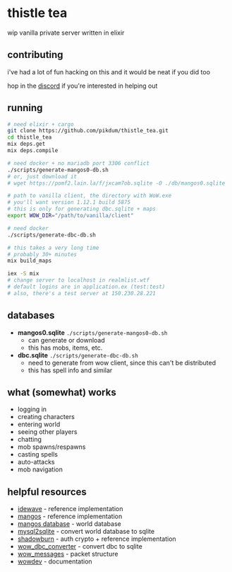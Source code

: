 # thistle tea

wip vanilla private server written in elixir

## contributing

i've had a lot of fun hacking on this and it would be neat if you did too

hop in the [discord](https://discord.gg/dSYsRXHDhb) if you're interested in helping out

## running

```bash
# need elixir + cargo
git clone https://github.com/pikdum/thistle_tea.git
cd thistle_tea
mix deps.get
mix deps.compile

# need docker + no mariadb port 3306 conflict
./scripts/generate-mangos0-db.sh
# or, just download it
# wget https://pomf2.lain.la/f/jxcam7ob.sqlite -O ./db/mangos0.sqlite

# path to vanilla client, the directory with WoW.exe
# you'll want version 1.12.1 build 5875
# this is only for generating dbc.sqlite + maps
export WOW_DIR="/path/to/vanilla/client"

# need docker
./scripts/generate-dbc-db.sh

# this takes a very long time
# probably 30+ minutes
mix build_maps

iex -S mix
# change server to localhost in realmlist.wtf
# default logins are in application.ex (test:test)
# also, there's a test server at 150.230.28.221
```

## databases

- **mangos0.sqlite** `./scripts/generate-mangos0-db.sh`
  - can generate or download
  - this has mobs, items, etc.
- **dbc.sqlite** `./scripts/generate-dbc-db.sh`
  - need to generate from wow client, since this can't be distributed
  - this has spell info and similar

## what (somewhat) works

- logging in
- creating characters
- entering world
- seeing other players
- chatting
- mob spawns/respawns
- casting spells
- auto-attacks
- mob navigation

## helpful resources

- [idewave](https://github.com/idewave/idewave-core) - reference implementation
- [mangos](https://github.com/mangoszero/server/) - reference implementation
- [mangos database](https://github.com/mangoszero/database) - world database
- [mysql2sqlite](https://github.com/vdechef/mysql2sqlite) - convert world database to sqlite
- [shadowburn](https://shadowburn-project.org/) - auth crypto + reference implementation
- [wow_dbc_converter](https://github.com/gtker/wow_dbc/tree/main/wow_dbc_converter) - convert dbc to sqlite
- [wow_messages](https://gtker.com/wow_messages/) - packet structure
- [wowdev](https://wowdev.wiki/Main_Page) - documentation
